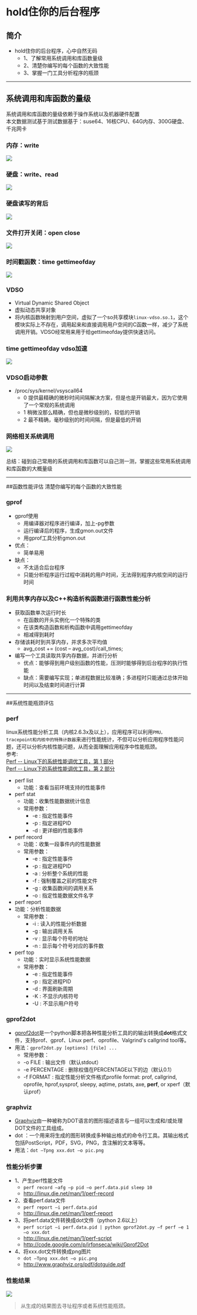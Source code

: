 # hold住你的后台程序

## 简介  
*  hold住你的后台程序，心中自然无码
	*  1、了解常用系统调用和库函数量级
	*  2、清楚你编写的每个函数的大致性能
	*  3、掌握一门工具分析程序的瓶颈 
  
---

## 系统调用和库函数的量级  

系统调用和库函数的量级依赖于操作系统以及机器硬件配置   
本文数据测试基于测试数据基于：suse64、16核CPU、64G内存、300G硬盘、千兆网卡  

### 内存：write
![](https://github.com/zfengzhen/Blog/blob/master/img/hold%E4%BD%8F%E4%BD%A0%E7%9A%84%E5%90%8E%E5%8F%B0%E7%A8%8B%E5%BA%8F_memory_write.jpg)  
  
### 硬盘：write、read
![](https://github.com/zfengzhen/Blog/blob/master/img/hold%E4%BD%8F%E4%BD%A0%E7%9A%84%E5%90%8E%E5%8F%B0%E7%A8%8B%E5%BA%8F_disk_write_read.jpg)  
  
### 硬盘读写的背后
![](https://github.com/zfengzhen/Blog/blob/master/img/hold%E4%BD%8F%E4%BD%A0%E7%9A%84%E5%90%8E%E5%8F%B0%E7%A8%8B%E5%BA%8F_%E7%A3%81%E7%9B%98%E8%AF%BB%E5%86%99%E8%83%8C%E5%90%8E.jpg)  
  
### 文件打开关闭：open close
![](https://github.com/zfengzhen/Blog/blob/master/img/hold%E4%BD%8F%E4%BD%A0%E7%9A%84%E5%90%8E%E5%8F%B0%E7%A8%8B%E5%BA%8F_open_close.jpg)  
  
### 时间戳函数：time gettimeofday
![](https://github.com/zfengzhen/Blog/blob/master/img/hold%E4%BD%8F%E4%BD%A0%E7%9A%84%E5%90%8E%E5%8F%B0%E7%A8%8B%E5%BA%8F_time.jpg)  
  
### VDSO
* Virtual Dynamic Shared Object
* 虚拟动态共享对象
* 将内核函数映射到用户空间，虚拟了一个so共享模块`linux-vdso.so.1`，这个模块实际上不存在，调用起来和直接调用用户空间的C函数一样，减少了系统调用开销。VDSO经常用来用于给gettimeofday提供快速访问。   
  
### time gettimeofday vdso加速
![](https://github.com/zfengzhen/Blog/blob/master/img/hold%E4%BD%8F%E4%BD%A0%E7%9A%84%E5%90%8E%E5%8F%B0%E7%A8%8B%E5%BA%8F_time_vdso.jpg)  
  
### VDSO启动参数
* /proc/sys/kernel/vsyscall64
	* 0 提供最精确的微秒时间间隔解决方案，但是也是开销最大，因为它使用了一个常规的系统调用
	* 1 稍微没那么精确，但也是微秒级别的，较低的开销
	* 2 最不精确，毫秒级别的时间间隔，但是最低的开销
  
### 网络相关系统调用  
![](https://github.com/zfengzhen/Blog/blob/master/img/hold%E4%BD%8F%E4%BD%A0%E7%9A%84%E5%90%8E%E5%8F%B0%E7%A8%8B%E5%BA%8F_%E7%BD%91%E7%BB%9C%E7%9B%B8%E5%85%B3%E7%B3%BB%E7%BB%9F%E8%B0%83%E7%94%A8.jpg)  
  
总结：碰到自己常用的系统调用和库函数可以自己测一测，掌握这些常用系统调用和库函数的大概量级

---

##函数性能评估
清楚你编写的每个函数的大致性能   
  
### gprof
* gprof使用
	* 用编译器对程序进行编译，加上-pg参数
	* 运行编译后的程序，生成gmon.out文件
	* 用gprof工具分析gmon.out
* 优点：
	* 简单易用
* 缺点：
	* 不太适合后台程序
	* 只能分析程序运行过程中消耗的用户时间，无法得到程序内核空间的运行时间  
  
### 利用共享内存以及C++构造析构函数进行函数性能分析
* 获取函数单次运行时长
	* 在函数的开头实例化一个特殊的类
	* 在该类构造函数和析构函数中调用gettimeofday
	* 相减得到耗时
* 存储该耗时到共享内存，并求多次平均值
	* avg_cost += (cost – avg_cost)/call_times;
* 编写一个工具读取共享内存数据，并进行分析 
	* 优点：能够得到用户级别函数的性能，压测时能够得到后台程序的执行性能
	* 缺点：需要编写实现；单进程数据比较准确；多进程时只能通过总体开始时间以及结束时间进行计算
  
---
  
##系统性能瓶颈评估
  
### perf  
linux系统性能分析工具（内核2.6.3x及以上），应用程序可以利用`PMU，tracepoint和内核中的特殊计数器`来进行性能统计，不但可以分析应用程序性能问题，还可以分析内核性能问题，从而全面理解应用程序中性能瓶颈。  
参考:        
[Perf -- Linux下的系统性能调优工具，第 1 部分](http://www.ibm.com/developerworks/cn/linux/l-cn-perf1/)     
[Perf -- Linux下的系统性能调优工具，第 2 部分](http://www.ibm.com/developerworks/cn/linux/l-cn-perf2/)      
  
* perf list
	* 功能：查看当前环境支持的性能事件
* perf stat
	* 功能：收集性能数据统计信息
	* 常用参数：
		* -e <event> : 指定性能事件
		* -p <n> : 指定进程PID
		* -d : 更详细的性能事件
* perf record
	* 功能：收集一段事件内的性能数据
	* 常用参数：
		* -e <event> : 指定性能事件
		* -p <n> : 指定进程PID
		* -a : 分析整个系统的性能
		* -f : 强制覆盖之前的性能文件
		* -g : 收集函数间的调用关系
		* -o <file>: 指定性能数据文件名字
* perf report
* 功能：分析性能数据
	* 常用参数：
		* -i <file> : 读入的性能分析数据
		* -g : 输出调用关系
		* -v : 显示每个符号的地址
		* -n : 显示每个符号对应的事件数
* perf top
	* 功能：实时显示系统性能数据
	* 常用参数：
		* -e <event> : 指定性能事件
		* -p <n> : 指定进程PID
		* -d : 界面刷新周期
		* -K : 不显示内核符号
		* -U : 不显示用户符号

### gprof2dot
* [gprof2dot](http://code.google.com/p/jrfonseca/wiki/Gprof2Dot)是一个python脚本把各种性能分析工具的的输出转换成**dot**格式文件，支持prof、gprof、Linux perf、oprofile、Valgrind's callgrind tool等。
* 用法：`gprof2dot.py [options] [file] ...`
	* 常用参数：
	* -o FILE : 输出文件（默认stdout）
	* -e PERCENTAGE : 删除权值在PERCENTAGE以下的边（默认0.1）
	* -f FORMAT : 指定性能分析文件格式profile format: prof, callgrind, oprofile, hprof,sysprof, sleepy, aqtime, pstats, axe, **perf**, or xperf（默认prof）
  
### graphviz
* [Graphviz](http://www.graphviz.org/)由一种被称为DOT语言的图形描述语言与一组可以生成和/或处理DOT文件的工具组成。
* dot ：一个用来将生成的图形转换成多种输出格式的命令行工具。其输出格式包括PostScript，PDF，SVG，PNG，含注解的文本等等。
* 用法：`dot –Tpng xxx.dot –o pic.png`
   
### 性能分析步骤
* 1、产生perf性能文件
	* `perf record –afg –p pid –o perf.data.pid sleep 10`
	* http://linux.die.net/man/1/perf-record
* 2、查看perf.data文件
	* `perf report –i perf.data.pid`
	* http://linux.die.net/man/1/perf-report
* 3、将perf.data文件转换成dot文件（python 2.6以上）
	* `perf script –i perf.data.pid | python gprof2dot.py –f perf –e 1 –o xxx.dot`
	* http://linux.die.net/man/1/perf-script
	* http://code.google.com/p/jrfonseca/wiki/Gprof2Dot
* 4、将xxx.dot文件转换成png图片
	* `dot –Tpng xxx.dot –o pic.png`
	* http://www.graphviz.org/pdf/dotguide.pdf
  
### 性能结果
![](https://github.com/zfengzhen/Blog/blob/master/img/03o6s3fzlofbj7w/perf_graph.png)

> 从生成的结果图去寻址程序或者系统性能瓶颈。